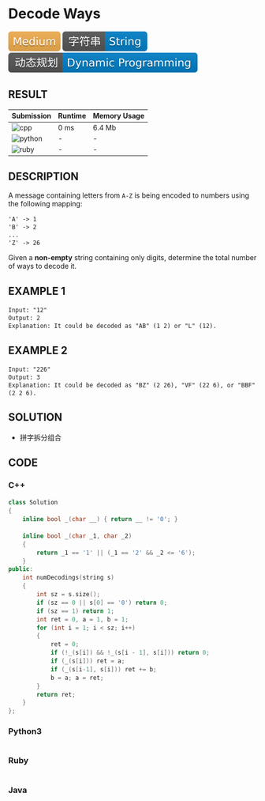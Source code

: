 # Decode Ways

![Medium](../../materials/-Medium-f0ad4e.svg) ![String](../../materials/字符串-String-007ec6.svg) ![Dynamic_Programming](../../materials/动态规划-Dynamic_Programming-007ec6.svg)

## RESULT

| Submission                                                        | Runtime | Memory Usage |
| ----------------------------------------------------------------- | ------- | ------------ |
| ![cpp](https://img.shields.io/badge/leetcode091-cpp-f34b7d.svg)   | 0 ms    | 6.4 Mb       |
| ![python](https://img.shields.io/badge/leetcode091-py-3572A5.svg) | -       | -            |
| ![ruby](https://img.shields.io/badge/leetcode091-rb-701516.svg)   | -       | -            |

## DESCRIPTION

A message containing letters from `A-Z` is being encoded to numbers using the following mapping:

```
'A' -> 1
'B' -> 2
...
'Z' -> 26
```

Given a **non-empty** string containing only digits, determine the total number of ways to decode it.

## EXAMPLE 1

```plain
Input: "12"
Output: 2
Explanation: It could be decoded as "AB" (1 2) or "L" (12).
```

## EXAMPLE 2

```plain
Input: "226"
Output: 3
Explanation: It could be decoded as "BZ" (2 26), "VF" (22 6), or "BBF" (2 2 6).
```

## SOLUTION

* 拼字拆分组合

## CODE

### C++

```cpp
class Solution
{
    inline bool _(char __) { return __ != '0'; }

    inline bool _(char _1, char _2)
    {
        return _1 == '1' || (_1 == '2' && _2 <= '6');
    }
public:
    int numDecodings(string s)
    {
        int sz = s.size();
        if (sz == 0 || s[0] == '0') return 0;
        if (sz == 1) return 1;
        int ret = 0, a = 1, b = 1;
        for (int i = 1; i < sz; i++)
        {
            ret = 0;
            if (!_(s[i]) && !_(s[i - 1], s[i])) return 0;
            if (_(s[i])) ret = a;
            if (_(s[i-1], s[i])) ret += b;
            b = a; a = ret;
        }
        return ret;
    }
};
```

### Python3

```python
```

### Ruby

```ruby
```

### Java

```java
```
